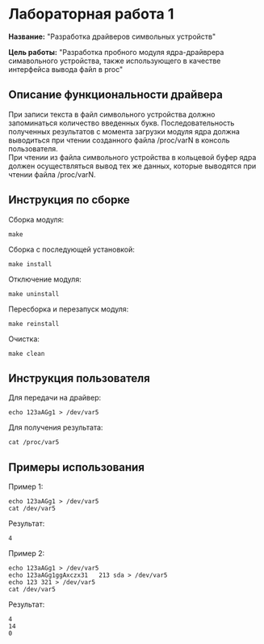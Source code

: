 # Лабораторная работа 1

**Название:** "Разработка драйверов символьных устройств"

**Цель работы:** "Разработка пробного модуля ядра-драйврера симавольного устройства, также использующего в качестве интерфейса вывода файл в proc"

## Описание функциональности драйвера

При записи текста в файл символьного устройства должно запоминаться количество введенных букв. Последовательность полученных результатов с момента загрузки модуля ядра должна выводиться при чтении созданного файла /proc/varN в консоль пользователя. <br>
При чтении из файла символьного устройства в кольцевой буфер ядра должен осуществляться вывод тех же данных, которые выводятся при чтении файла /proc/varN.

## Инструкция по сборке

Сборка модуля:

```
make
```

Сборка с последующей установкой:

```
make install
```

Отключение модуля:

```
make uninstall
```

Пересборка и перезапуск модуля:

```
make reinstall
```

Очистка:

```
make clean
```

## Инструкция пользователя

Для передачи на драйвер:

```
echo 123aAGg1 > /dev/var5 
```

Для получения результата:

```
cat /proc/var5
```

## Примеры использования

Пример 1:

```
echo 123aAGg1 > /dev/var5 
cat /dev/var5
```

Результат:

```
4
```

Пример 2:

```
echo 123aAGg1 > /dev/var5 
echo 123aAGg1ggAxczx31   213 sda > /dev/var5 
echo 123 321 > /dev/var5 
cat /dev/var5
```

Результат:

```
4
14
0
```
